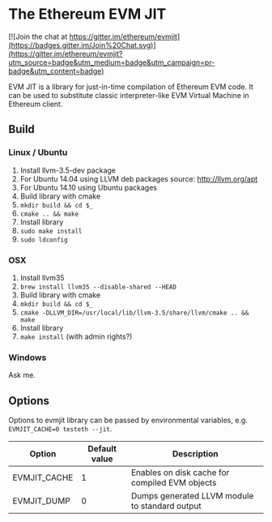 # The Ethereum EVM JIT

[![Join the chat at https://gitter.im/ethereum/evmjit](https://badges.gitter.im/Join%20Chat.svg)](https://gitter.im/ethereum/evmjit?utm_source=badge&utm_medium=badge&utm_campaign=pr-badge&utm_content=badge)

EVM JIT is a library for just-in-time compilation of Ethereum EVM code.
It can be used to substitute classic interpreter-like EVM Virtual Machine in Ethereum client.

## Build

### Linux / Ubuntu

1. Install llvm-3.5-dev package
  1. For Ubuntu 14.04 using LLVM deb packages source: http://llvm.org/apt
  2. For Ubuntu 14.10 using Ubuntu packages
2. Build library with cmake
  1. `mkdir build && cd $_`
  2. `cmake .. && make`
3. Install library
  1. `sudo make install`
  2. `sudo ldconfig`
  
### OSX

1. Install llvm35
  1. `brew install llvm35 --disable-shared --HEAD`
2. Build library with cmake
  1. `mkdir build && cd $_`
  2. `cmake -DLLVM_DIR=/usr/local/lib/llvm-3.5/share/llvm/cmake .. && make`
3. Install library
  1. `make install` (with admin rights?)
  
### Windows

Ask me.

## Options

Options to evmjit library can be passed by environmental variables, e.g. `EVMJIT_CACHE=0 testeth --jit`.

Option        | Default value | Description
------------- | ------------- | ----------------------------------------------
EVMJIT_CACHE  | 1             | Enables on disk cache for compiled EVM objects
EVMJIT_DUMP   | 0             | Dumps generated LLVM module to standard output
  

